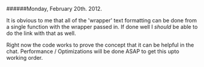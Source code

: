 ######Monday, February 20th. 2012.

It is obvious to me that all of the 'wrapper' text formatting can be done from a single function with the wrapper passed in. If done well I *should* be able to do the link with that as well. 

Right now the code works to prove the concept that it can be helpful in the chat. 
Performance / Optimizations will be done ASAP to get this upto working order. 
